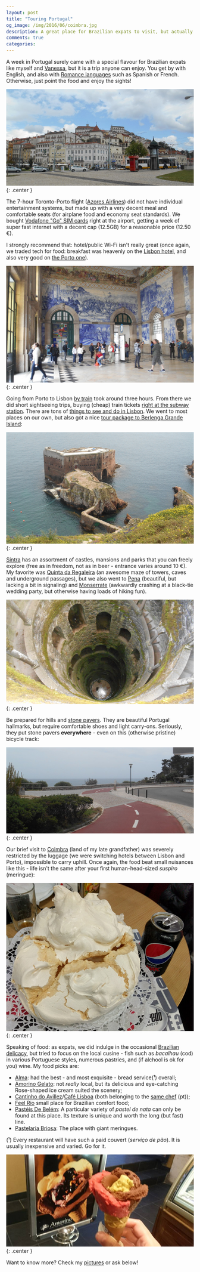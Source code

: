 ```yaml
---
layout: post
title: "Touring Portugal"
og_image: /img/2016/06/coimbra.jpg
description: A great place for Brazilian expats to visit, but actually enjoyable by anyone!
comments: true
categories:
---
```

A week in Portugal surely came with a special flavour for Brazilian expats like myself and [Vanessa][103], but it is a trip anyone can enjoy. You get by with English, and also with [Romance languages][1] such as Spanish or French. Otherwise, just point the food and enjoy the sights!

![Coimbra ](/img/2016/06/coimbra.jpg){: .center }

<!--more-->

The 7-hour Toronto-Porto flight ([Azores Airlines][2]) did not have individual entertainment systems, but made up with a very decent meal and comfortable seats (for airplane food and economy seat standards). We bought [Vodafone "Go" SIM cards][3] right at the airport, getting a week of super fast internet with a decent cap (12.5GB) for a reasonable price (12.50 €).

I strongly recommend that: hotel/public Wi-Fi isn't really great (once again, we traded tech for food: breakfast was heavenly on the [Lisbon hotel][4], and also very good on [the Porto one][5]).

![Train station (in Coimbra, IIRC) ](/img/2016/06/estacao.jpg){: .center }

Going from Porto to Lisbon [by train][6] took around three hours. From there we did short sightseeing trips, buying (cheap) train tickets [right at the subway station][6.5]. There are tons of [things to see and do in Lisbon][100]. We went to most places on our own, but also got a nice [tour package to Berlenga Grande Island][102]:

![The fort inside Berlenga Grande Island ](/img/2016/06/berlenga.jpg){: .center }

[Sintra][8] has an assortment of castles, mansions and parks that you can freely explore (free as in freedom, not as in beer - entrance varies around 10 €). My favorite was [Quinta da Regaleira][9] (an awesome maze of towers, caves and underground passages), but we also went to [Pena][10] (beautiful, but lacking a bit in signaling) and [Monserrate][11] (awkwardly crashing at a black-tie wedding party, but otherwise having loads of hiking fun).

![Quinta Da Regaleira ](/img/2016/06/quinta_regaleira.jpg){: .center }

Be prepared for hills and [stone pavers][12]. They are beautiful Portugal hallmarks, but require comfortable shoes and light carry-ons. Seriously, they put stone pavers **everywhere** - even on this (otherwise pristine) bicycle track:

![Even the sidewalk is cut by the stone pavers ](/img/2016/06/ciclovia_pedrinhas.jpg){: .center }

Our brief visit to [Coimbra][13] (land of my late grandfather) was severely restricted by the luggage (we were switching hotels between Lisbon and Porto), impossible to carry uphill. Once again, the food beat small nuisances like this - life isn't the same after your first human-head-sized *suspiro* (meringue):

![Suspiro in Coimbra ](/img/2016/06/suspiro.jpg){: .center }

Speaking of food: as expats, we did indulge in the occasional [Brazilian delicacy][14], but tried to focus on the local cusine - fish such as *bacalhau* (cod) in various Portuguese styles, numerous pastries, and (if alchool is ok for you) wine. My food picks are:

- [Alma][18]: had the best - and most exquisite - bread service(¹) overall;
- [Amorino Gelato][20]: not *really* local, but its delicious and eye-catching Rose-shaped ice cream suited the scenery;
- [Cantinho do Avillez][15]/[Café Lisboa][16] (both belonging to the [same chef][17] (pt));
- [Feel Rio][19] small place for Brazilian comfort food;
- [Pastéis De Belém][101]: A particular variety of *pastel de nata* can only be found at this place. Its texture is unique and worth the long (but fast) line.
- [Pastelaria Briosa][21]: The place with giant meringues.

(¹) Every restaurant will have such a paid couvert (*serviço de pão*). It is usually inexpensive and varied. Go for it.

![ice cream ](/img/2016/06/icecream.jpg){: .center }

Want to know more? Check my [pictures][22] or ask below!

[1]: https://simple.wikipedia.org/wiki/Romance_languages
[2]: https://www.azoresairlines.pt/en/home
[3]: http://www.vodafone.pt/main/particulares/internet-movel/tarifarios/go-detalhe.html
[4]: http://www.hfhotels.com/gb/?s=26&ss=195
[5]: http://www.grandehotelporto.com/en/
[6]: https://www.cp.pt/passageiros/en/
[6.5]: http://www.sintra-portugal.com/guides/Lisbon-to-Sintra.html
[7]: https://www.visitportugal.com/en/NR/exeres/B1743B31-3190-4769-9EFD-9E911FF4C813
[8]: http://www.sintra-portugal.com/index.html
[9]: http://www.boredpanda.com/palace-of-mystery-quinta-da-regaleira-by-taylor-moore/
[10]: http://www.parquesdesintra.pt/en/parks-and-monuments/park-and-national-palace-of-pena/
[11]: http://www.parquesdesintra.pt/en/parks-and-monuments/park-and-palace-of-monserrate/
[12]: https://en.wikipedia.org/wiki/Portuguese_pavement
[13]: https://www.lonelyplanet.com/portugal/central-portugal/coimbra
[14]: http://www.guiadasemana.com.br/restaurantes/noticia/onde-comer-pastel-em-sao-paulo
[15]: http://cantinhodoavillez.pt/?lang=en_gb
[16]: http://www.joseavillez.pt/en/cafe-lisboa
[17]: http://www.cultuga.com.br/2012/09/entrevista-com-o-chef-jose-avillez/
[18]: http://www.almalisboa.pt/
[19]: https://www.zomato.com/grande-lisboa/feel-rio-baixa-lisboa
[20]: http://www.amorino.com/us/shop/lisbon-augusta.68.html
[21]: http://pastelariabriosa.pt/
[22]: https://www.flickr.com/photos/chesterbr/albums/72157668512616920
[100]: https://www.tripadvisor.ca/Attractions-g189158-Activities-Lisbon_Lisbon_District_Central_Portugal.html
[101]: http://pasteisdebelem.pt/en/
[102]: http://www.viator.com/tours/Lisbon/Berlenga-Grande-Island-Small-Group-Day-Trip-from-Lisbon/d538-6999SMLATLANTIC
[103]: http://baniverso.com
